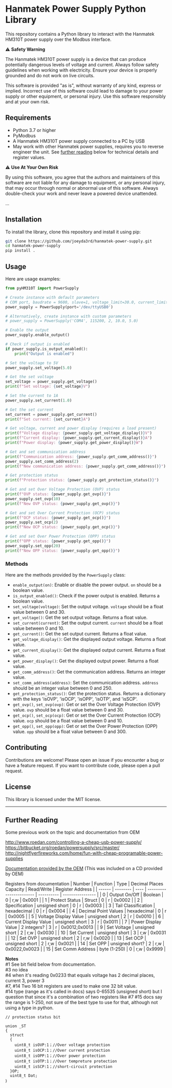 # Hanmatek Power Supply Python Library

This repository contains a Python library to interact with the Hanmatek HM310T power supply over the Modbus interface.  


⚠️ **Safety Warning**

The Hanmatek HM310T power supply is a device that can produce potentially dangerous levels of voltage and current. Always follow safety guidelines when working with electricity. Ensure your device is properly grounded and do not work on live circuits. 

This software is provided "as is", without warranty of any kind, express or implied. Incorrect use of this software could lead to damage to your power supply or other equipment, or personal injury. Use this software responsibly and at your own risk.

## Requirements

- Python 3.7 or higher
- PyModbus
- A Hanmatek HM310T power supply connected to a PC by USB
- May work with other Hanmatek power supplies, requires you to reverse engineer the unit. See [further reading](#further-reading) below for technical details and register values.

⚠️ **Use At Your Own Risk**

By using this software, you agree that the authors and maintainers of this software are not liable for any damage to equipment, or any personal injury, that may occur through normal or abnormal use of this software. Always double-check your work and never leave a powered device unattended.

...

## Installation

To install the library, clone this repository and install it using pip:

```bash
git clone https://github.com/joeyda3rd/hanmatek-power-supply.git
cd hanmatek-power-supply
pip install .
```

## Usage

Here are usage examples:

```python
from pyHM310T import PowerSupply

# Create instance with default parameters
# COM port, baudrate = 9600, slave=1, voltage_limit=30.0, current_limit=10.0):
power_supply = PowerSupply(port='/dev/ttyUSB0')

# Alternatively, create instance with custom parameters
# power_supply = PowerSupply('COM4', 115200, 2, 10.0, 5.0)

# Enable the output
power_supply.enable_output()

# Check if output is enabled
if power_supply.is_output_enabled():
    print("Output is enabled")

# Set the voltage to 5V
power_supply.set_voltage(5.0)

# Get the set voltage
set_voltage = power_supply.get_voltage()
print(f"Set voltage: {set_voltage}V")

# Set the current to 1A
power_supply.set_current(1.0)

# Get the set current
set_current = power_supply.get_current()
print(f"Set current: {set_current}A")

# Get voltage, current and power display (requires a load present)
print(f"Voltage display: {power_supply.get_voltage_display()}V")
print(f"Current display: {power_supply.get_current_display()}A")
print(f"Power display: {power_supply.get_power_display()}W")

# Get and set communication address
print(f"Communication address: {power_supply.get_comm_address()}")
power_supply.set_comm_address(2)
print(f"New communication address: {power_supply.get_comm_address()}")

# Get protection status
print(f"Protection status: {power_supply.get_protection_status()}")

# Get and set Over Voltage Protection (OVP) status
print(f"OVP status: {power_supply.get_ovp()}")
power_supply.set_ovp(10)
print(f"New OVP status: {power_supply.get_ovp()}")

# Get and set Over Current Protection (OCP) status
print(f"OCP status: {power_supply.get_ocp()}")
power_supply.set_ocp(2)
print(f"New OCP status: {power_supply.get_ocp()}")

# Get and set Over Power Protection (OPP) status
print(f"OPP status: {power_supply.get_opp()}")
power_supply.set_opp(20)
print(f"New OPP status: {power_supply.get_opp()}")

```

### Methods

Here are the methods provided by the `PowerSupply` class:

- `enable_output(on)`: Enable or disable the power output. `on` should be a boolean value.
- `is_output_enabled()`: Check if the power output is enabled. Returns a boolean value.
- `set_voltage(voltage)`: Set the output voltage. `voltage` should be a float value between 0 and 30.
- `get_voltage()`: Get the set output voltage. Returns a float value.
- `set_current(current)`: Set the output current. `current` should be a float value between 0 and 10.
- `get_current()`: Get the set output current. Returns a float value.
- `get_voltage_display()`: Get the displayed output voltage. Returns a float value.
- `get_current_display()`: Get the displayed output current. Returns a float value.
- `get_power_display()`: Get the displayed output power. Returns a float value.
- `get_comm_address()`: Get the communication address. Returns an integer value.
- `set_comm_address(address)`: Set the communication address. `address` should be an integer value between 0 and 250.
- `get_protection_status()`: Get the protection status. Returns a dictionary with the keys 'isOVP', 'isOCP', 'isOPP', 'isOTP', and 'isSCP'.
- `get_ovp()`, `set_ovp(ovp)`: Get or set the Over Voltage Protection (OVP) value. `ovp` should be a float value between 0 and 30.
- `get_ocp()`, `set_ocp(ocp)`: Get or set the Over Current Protection (OCP) value. `ocp` should be a float value between 0 and 10.
- `get_opp()`, `set_opp(opp)`: Get or set the Over Power Protection (OPP) value. `opp` should be a float value between 0 and 300.

## Contributing

Contributions are welcome! Please open an issue if you encounter a bug or have a feature request. If you want to contribute code, please open a pull request.

## License

This library is licensed under the MIT license.

---
## Further Reading

Some previous work on the topic and documentation from OEM 

http://www.roedan.com/controlling-a-cheap-usb-power-supply/  
https://bitbucket.org/roedan/powersupply/src/master/  
http://nightflyerfireworks.com/home/fun-with-cheap-programable-power-supplies

[Documentation provided by the OEM](OEM-docs/Modbus.pdf) (This was included on a CD provided by OEM)

Registers from documentation
| Number | Function | Type | Decimal Places Capacity | Read/Write | Register Address |
| ------ | -------- | ---- | ----------------------- | ---------- | ---------------- |
| 0 | Output On/Off | Boolean | 0 | r,w | 0x0001 |
| 1 | Protect Status | Struct | 0 | r | 0x0002 |
| 2 | Specification | unsigned short | 0 | r | 0x0003 |
| 3 | Tail Classification | hexadecimal | 0 | r | 0x0004 |
| 4 | Decimal Point Values | hexadecimal | 0 | r | 0x0005 |
| 5 | Voltage Display Value | unsigned short | 2 | r | 0x0010 |
| 6 | Current Display Value | unsigned short | 3 | r | 0x0011 |
| 7 | Power Display Value | 2 integers? | 3 | r | 0x0012,0x0013 |
| 9 | Set Voltage | unsigned short | 2 | r,w | 0x0030 |
| 10 | Set Current | unsigned short | 3 | r,w | 0x0031 |
| 12 | Set OVP | unsigned short | 2 | r,w | 0x0020 |
| 13 | Set OCP | unsigned short | 2 | r,w | 0x0021 |
| 14 | Set OPP | unsigned short? | 2 | r,w | 0x0022,0x0023 |
| 15 | Set Comm Address | byte (1-250) | 0 |  r,w | 0x9999 |

**Notes**  
#1 See bit field below from documentation.   
#3 no idea  
#4 when it's reading 0x0233 that equals voltage has 2 decimal places, current 3, power 3  
#7, #14 Two 16 bit registers are used to make one 32 bit value.  
#14 type (range as it's called in docs) says 0-65535 (unsigned short) but I question that since it's a combination of two registers like #7
#15 docs say the range is 1-250, not sure of the best type to use for that, although not using a type in python. 

```
// protection status bit

union _ST
{
  struct
  {
    uint8_t isOVP:1；//Over voltage protection 
    uint8_t isOCP:1；//Over current protection
    uint8_t isOPP:1；//Over power protection
    uint8_t isOTP:1；//Over tempreture protection
    uint8_t isSCP:1；//short-circuit protection
  }OP;
  uint8_t Dat;
｝
```
